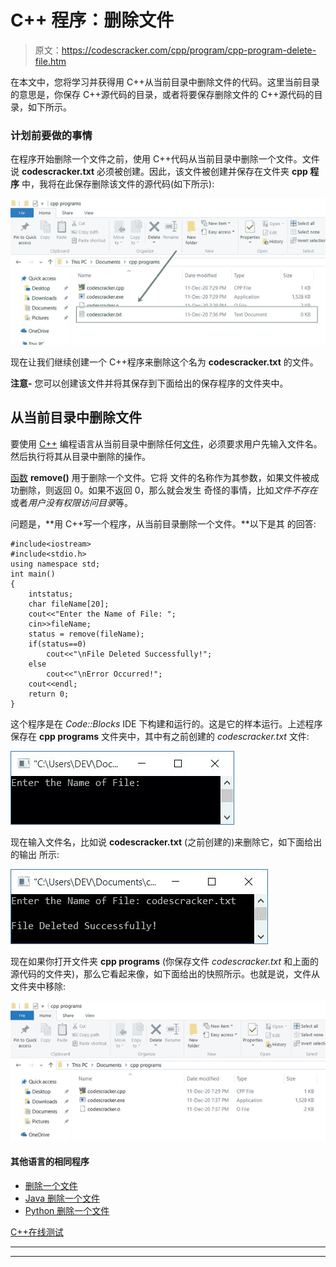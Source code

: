 # C++ 程序：删除文件

> 原文：<https://codescracker.com/cpp/program/cpp-program-delete-file.htm>

在本文中，您将学习并获得用 C++从当前目录中删除文件的代码。这里当前目录的意思是，你保存 C++源代码的目录，或者将要保存删除文件的 C++源代码的目录，如下所示。

### 计划前要做的事情

在程序开始删除一个文件之前，使用 C++代码从当前目录中删除一个文件。文件说 **codescracker.txt** 必须被创建。因此，该文件被创建并保存在文件夹 **cpp 程序** 中，我将在此保存删除该文件的源代码(如下所示):

![delete a file in c++](img/1074f5bd68a95568ea82c3619f57b6e2.png)

现在让我们继续创建一个 C++程序来删除这个名为 **codescracker.txt** 的文件。

**注意-** 您可以创建该文件并将其保存到下面给出的保存程序的文件夹中。

## 从当前目录中删除文件

要使用 [C++](/cpp/index.htm) 编程语言从当前目录中删除任何[文件](/cpp/cpp-data-file-handling.htm)，必须要求用户先输入文件名。 然后执行将其从目录中删除的操作。

[函数](/cpp/cpp-functions.htm) **remove()** 用于删除一个文件。它将 文件的名称作为其参数，如果文件被成功删除，则返回 0。如果不返回 0，那么就会发生 奇怪的事情，比如*文件不存在*或者*用户没有权限访问目录*等。

问题是，**用 C++写一个程序，从当前目录删除一个文件。**以下是其 的回答:

```
#include<iostream>
#include<stdio.h>
using namespace std;
int main()
{
    intstatus;
    char fileName[20];
    cout<<"Enter the Name of File: ";
    cin>>fileName;
    status = remove(fileName);
    if(status==0)
        cout<<"\nFile Deleted Successfully!";
    else
        cout<<"\nError Occurred!";
    cout<<endl;
    return 0;
}
```

这个程序是在 *Code::Blocks* IDE 下构建和运行的。这是它的样本运行。上述程序保存在 **cpp programs** 文件夹中，其中有之前创建的 *codescracker.txt* 文件:

![C++ program to delete files](img/d897883a4c686a4b181bbc1fb77dc161.png)

现在输入文件名，比如说 **codescracker.txt** (之前创建的)来删除它，如下面给出的输出 所示:

![delete file from current directory c++](img/3a430d1995246b0fb44654c2445404e4.png)

现在如果你打开文件夹 **cpp programs** (你保存文件 *codescracker.txt* 和上面的源代码的文件夹)，那么它看起来像，如下面给出的快照所示。也就是说，文件从 文件夹中移除:

![c++ delete file](img/d1eda969c81ebfca1bbb123a8f654b2b.png)

#### 其他语言的相同程序

*   [删除一个文件](/c/program/c-program-delete-file.htm)
*   [Java 删除一个文件](/java/program/java-program-delete-file.htm)
*   [Python 删除一个文件](/python/program/python-program-delete-files.htm)

[C++在线测试](/exam/showtest.php?subid=3)

* * *

* * *